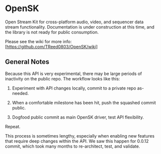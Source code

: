 OpenSK
======
Open Stream Kit for cross-platform audio, video, and sequencer data stream
functionality. Documentation is under construction at this time, and the library
is not ready for public consumption.

Please see the wiki for more info: [https://github.com/TReed0803/OpenSK/wiki]

General Notes
-------------
Because this API is very experimental, there may be large periods of inactivity
on the public repo. The workflow looks like this:

1. Experiment with API changes locally, commit to a private repo as-needed.

2. When a comfortable milestone has been hit, push the squashed commit public.

3. Dogfood public commit as main OpenSK driver, test API flexibility.

Repeat.

This process is sometimes lengthy, especially when enabling new features that
require deep changes within the API. We saw this happen for 0.0.12 commit, which
took many months to re-architect, test, and validate.
